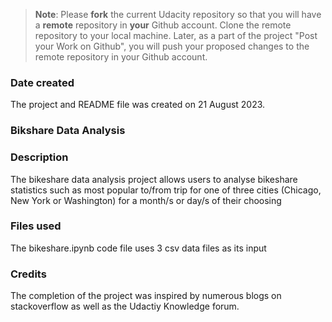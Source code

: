 >**Note**: Please **fork** the current Udacity repository so that you will have a **remote** repository in **your** Github account. Clone the remote repository to your local machine. Later, as a part of the project "Post your Work on Github", you will push your proposed changes to the remote repository in your Github account.

### Date created
The project and README file was created on 21 August 2023.

### Bikshare Data Analysis

### Description
The bikeshare data analysis project allows users to analyse bikeshare statistics such as most popular to/from trip for one of three cities (Chicago, New York or Washington) for a month/s or day/s of their choosing

### Files used
The bikeshare.ipynb code file uses 3 csv data files as its input

### Credits
The completion of the project was inspired by numerous blogs on stackoverflow as well as the Udactiy Knowledge forum.

